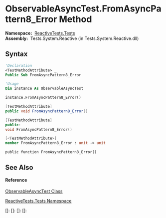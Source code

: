 # ObservableAsyncTest.FromAsyncPattern8\_Error Method

**Namespace:**  [ReactiveTests.Tests](ReactiveTests.Tests\ReactiveTests.Tests.md)  
**Assembly:**  Tests.System.Reactive (in Tests.System.Reactive.dll)

## Syntax

```vb
'Declaration
<TestMethodAttribute> _
Public Sub FromAsyncPattern8_Error
```

```vb
'Usage
Dim instance As ObservableAsyncTest

instance.FromAsyncPattern8_Error()
```

```csharp
[TestMethodAttribute]
public void FromAsyncPattern8_Error()
```

```c++
[TestMethodAttribute]
public:
void FromAsyncPattern8_Error()
```

```fsharp
[<TestMethodAttribute>]
member FromAsyncPattern8_Error : unit -> unit 
```

```jscript
public function FromAsyncPattern8_Error()
```

## See Also

#### Reference

[ObservableAsyncTest Class](ObservableAsyncTest\ObservableAsyncTest.md)

[ReactiveTests.Tests Namespace](ReactiveTests.Tests\ReactiveTests.Tests.md)

[]: 
[]: 
[]: 
[]: 